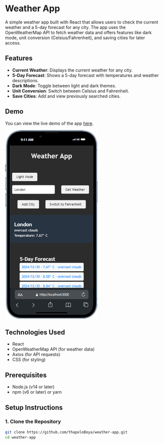 # Weather App

A simple weather app built with React that allows users to check the current weather and a 5-day forecast for any city. The app uses the OpenWeatherMap API to fetch weather data and offers features like dark mode, unit conversion (Celsius/Fahrenheit), and saving cities for later access.

## Features

- **Current Weather**: Displays the current weather for any city.
- **5-Day Forecast**: Shows a 5-day forecast with temperatures and weather descriptions.
- **Dark Mode**: Toggle between light and dark themes.
- **Unit Conversion**: Switch between Celsius and Fahrenheit.
- **Save Cities**: Add and view previously searched cities.

## Demo

You can view the live demo of the app [here](https://weather-app-74wr.vercel.app/).

![Weather App Demo](public/weather-app-demo.png)

## Technologies Used

- React
- OpenWeatherMap API (for weather data)
- Axios (for API requests)
- CSS (for styling)

## Prerequisites

- Node.js (v14 or later)
- npm (v6 or later) or yarn

## Setup Instructions

### 1. Clone the Repository

```bash
git clone https://github.com/thapeloBoya/weather-app.git
cd weather-app
